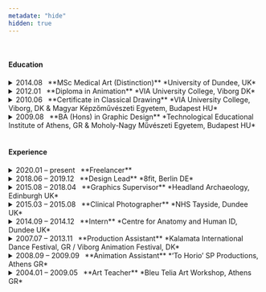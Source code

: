 ```yaml
---
metadate: "hide"
hidden: true
---
```


<br>

#### Education

<details>
<summary markdown="span">
2014.08  **MSc Medical Art (Distinction)** *University of Dundee, UK*
</summary>

</details>


<details>
<summary markdown="span">
2012.01  **Diploma in Animation** *VIA University College, Viborg DK*
</summary>

</details>


<details>
<summary markdown="span">
2010.06  **Certificate in Classical Drawing** *VIA University College, Viborg, DK & Magyar Képzőművészeti Egyetem, Budapest HU*
</summary>
</details>


<details>
<summary markdown="span">
2009.08  **BA (Hons) in Graphic Design** *Technological Educational Institute of Athens, GR & Moholy-Nagy Művészeti Egyetem, Budapest HU*
</summary>
</details>

<br>

#### Experience

<details>
<summary markdown="span">
2020.01 – present  **Freelancer**
</summary>
</details>

<details>
<summary markdown="span">
2018.06 – 2019.12  **Design Lead** *8fit, Berlin DE*
</summary>
</details>


<details>
<summary markdown="span">
2015.08 – 2018.04  **Graphics Supervisor** *Headland Archaeology, Edinburgh UK*
</summary>
</details>


<details>
<summary markdown="span">
2015.03 – 2015.08  **Clinical Photographer** *NHS Tayside, Dundee UK*
</summary>
</details>


<details>
<summary markdown="span">
2014.09 – 2014.12  **Intern** *Centre for Anatomy and Human ID, Dundee UK*
</summary>
</details>


<details>
<summary markdown="span">
2007.07 – 2013.11  **Production Assistant** *Kalamata International Dance Festival, GR / Viborg Animation Festival, DK*
</summary>
</details>


<details>
<summary markdown="span">
2008.09 – 2009.09  **Animation Assistant** *‘To Horio’ SP Productions, Athens GR*
</summary>
</details>


<details>
<summary markdown="span">
2004.01 – 2009.05  **Art Teacher** *Bleu Telia Art Workshop, Athens GR*
</summary>
My first working experience was teaching groups of children for the travelling museum exhibition "Matisse—Picasso" curated by the Centre Pompidou.
I then went on to teaching the fundamentals of expression through the elements of art to students aged 5 — 18 keeping students engaged and enthusiasctic for the duration of 3 hour classes.
</details>